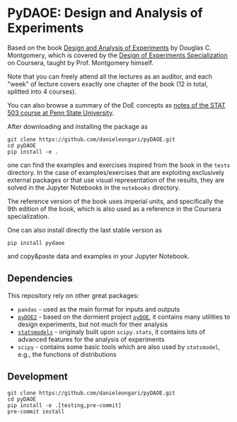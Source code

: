 # PyDAOE: Design and Analysis of Experiments

Based on the book [Design and Analysis of Experiments](https://www.wiley.com/en-us/Design+and+Analysis+of+Experiments%2C+10th+Edition-p-9781119492443) by Douglas C. Montgomery,
which is covered by the [Design of Experiments Specialization](https://www.coursera.org/specializations/design-experiments) on Coursera, taught by Prof. Montgomery himself.

Note that you can freely attend all the lectures as an auditor, and each "week" of lecture covers 
exactly one chapter of the book (12 in total, splitted into 4 courses).

You can also browse a summary of the DoE concepts as [notes of the STAT 503 course at Penn State University](https://online.stat.psu.edu/stat503/home).

After downloading and installing the package as
```
git clone https://github.com/danieleongari/pyDAOE.git
cd pyDAOE
pip install -e .
```
one can find the examples and exercises inspired from the book in the `tests` directory.
In the case of examples/exercises that are exploiting exclusively external packages
or that use visual representation of the results,
they are solved in the Jupyter Notebooks in the `notebooks` directory. 

The reference version of the book uses imperial units, and specifically the 9th edition of the book, 
which is also used as a reference in the Coursera specialization.

One can also install directly the last stable version as
```
pip install pydaoe
```
and copy&paste data and examples in your Jupyter Notebook.

## Dependencies

This repository rely on other great packages:
- `pandas` - used as the main format for inputs and outputs
- [`pyDOE2`](https://github.com/clicumu/pyDOE2) - based on the dormient project 
[`pyDOE`](https://github.com/tisimst/pyDOE), it contains many utilities to design experiments, but not much for their
analysis
- [`statsmodels`](https://www.statsmodels.org/stable/index.html) - originaly built upon `scipy.stats`, it contains
lots of advanced features for the analysis of experiments
- `scipy` - contains some basic tools which are also used by `statsmodel`, e.g., the functions of distributions

## Development
```
git clone https://github.com/danieleongari/pyDAOE.git
cd pyDAOE
pip install -e .[testing,pre-commit]
pre-commit install
```